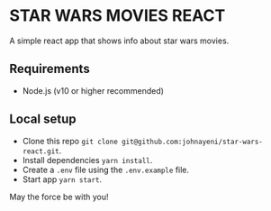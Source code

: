 # STAR WARS MOVIES REACT

A simple react app that shows info about star wars movies.

## Requirements

- Node.js (v10 or higher recommended)

## Local setup

- Clone this repo `git clone git@github.com:johnayeni/star-wars-react.git`.
- Install dependencies `yarn install`.
- Create a `.env` file using the `.env.example` file.
- Start app `yarn start`.

May the force be with you!
